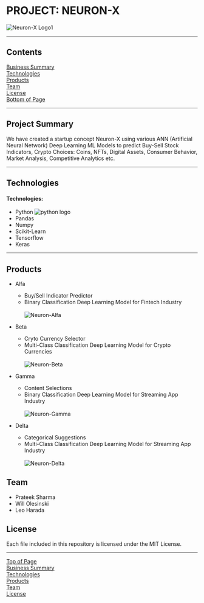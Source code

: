 # PROJECT: NEURON-X
![Neuron-X Logo1](https://user-images.githubusercontent.com/86034323/137821738-d2f2a2d2-676d-4f13-84a8-c1cdbe11aa77.jpg)



***
## <a id="Contents">Contents</a>
[Business Summary](#Business-Summary)<br>
[Technologies](#Technologies)<br>
[Products](#Products)<br>
[Team](#Team)<br>
[License](#License)<br>
[Bottom of Page](#Bottom-of-Page)<br>
<a id="Top-of-Page"></a>

***
## <a id="Business-Summary">Project Summary</a>
We have created a startup concept Neuron-X using various ANN (Artificial Neural Network) Deep Learning ML Models to predict Buy-Sell Stock Indicators, Crypto Choices: Coins, NFTs, Digital Assets, Consumer Behavior, Market Analysis, Competitive Analytics etc.  <br>

***
## <a id="Technologies">Technologies</a>
#### Technologies:
* Python ![python logo](https://user-images.githubusercontent.com/86034323/137822094-0227461f-8bac-43b0-9bb3-6feb614b4305.png)
* Pandas
* Numpy
* Scikit-Learn
* Tensorflow
* Keras

***


## <a id="Products">Products</a>
* Alfa 
    - Buy/Sell Indicator Predictor
    - Binary Classification Deep Learning Model for Fintech Industry
<br></br>
![Neuron-Alfa](https://user-images.githubusercontent.com/86034323/137696519-45f2f285-2533-40ad-a3df-d95edea0b078.jpg)




* Beta
    - Cryto Currency Selector
    - Multi-Class Classification Deep Learning Model for Crypto Currencies
<br></br>
![Neuron-Beta](https://user-images.githubusercontent.com/86034323/137696583-88b48ee5-988f-4012-afe5-e99331dc2b5c.jpg)




* Gamma
    - Content Selections
    - Binary Classification Deep Learning Model for Streaming App Industry 
<br></br>
![Neuron-Gamma](https://user-images.githubusercontent.com/86034323/137696616-c669a1d1-1987-4997-a1ba-37621bb6619b.jpg)




* Delta
    - Categorical Suggestions
    - Multi-Class Classification Deep Learning Model for Streaming App Industry 
<br></br>
![Neuron-Delta](https://user-images.githubusercontent.com/86034323/137696656-e09d0912-0fb1-4891-bad6-101858cdc853.jpg)





## <a id="Team">Team</a>
 - <a>Prateek Sharma</a>
 - <a>Will Olesinski</a>
 - <a>Leo Harada</a>

## <a id="License">License</a>
Each file included in this repository is licensed under the <a title="LICENSE">MIT License.</a>

***
[Top of Page](#Top-of-Page)<br>
[Business Summary](#Business-Summary)<br>
[Technologies](#Technologies)<br>
[Products](#Products)<br>
[Team](#Team)<br>
[License](#License)<br>
<a id="Bottom-of-Page"></a>
